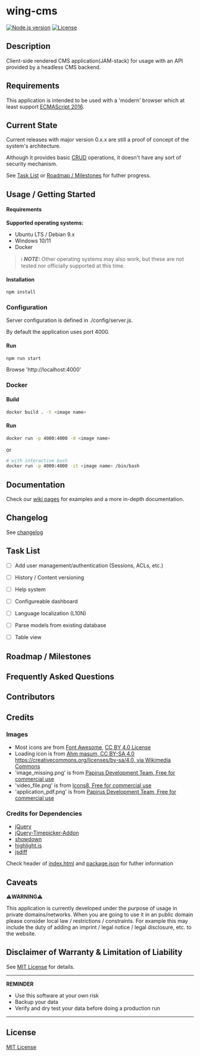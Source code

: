 # wing-cms

[![Node.js version](https://img.shields.io/badge/Node.js->=12-brightgreen.svg)](https://nodejs.org)
[![License](https://img.shields.io/github/license/pb-it/wing-cms?label=license&style=yellow)](https://github.com/pb-it/wing-cms/blob/main/LICENSE)


## Description

Client-side rendered CMS application(JAM-stack) for usage with an API provided by a headless CMS backend.


## Requirements

This application is intended to be used with a 'modern' browser which at least support [ECMAScript 2016](https://262.ecma-international.org/7.0/).


## Current State

Current releases with major version 0.x.x are still a proof of concept of the system's architecture.

Although it provides basic [CRUD][1] operations, it doesn't have any sort of security mechanism.

See [Task List](#Task-List) or [Roadmap / Milestones](#Roadmap--Milestones) for futher progress.


## Usage / Getting Started


#### Requirements

**Supported operating systems:**

- Ubuntu LTS / Debian 9.x
- Windows 10/11
- Docker

> ℹ️ **_NOTE:_** Other operating systems may also work, but these are not tested nor officially supported at this time.


#### Installation
```bash
npm install
```


### Configuration

Server configuration is defined in ./config/server.js.

By default the application uses port 4000.


#### Run
```bash
npm run start
```


Browse 'http://localhost:4000'


### Docker


#### Build
```bash
docker build . -t <image name>
```


#### Run
```bash
docker run -p 4000:4000 -d <image name>
```

or

```bash
# with interactive bash
docker run -p 4000:4000 -it <image name> /bin/bash
```


## Documentation

Check our [wiki pages](https://github.com/pb-it/wing-cms/wiki) for examples and a more in-depth documentation.


## Changelog

See [changelog](./CHANGELOG.md)


## Task List

- [ ] Add user management/authentication (Sessions, ACLs, etc.)
- [ ] History / Content versioning
- [ ] Help system
- [ ] Configureable dashboard
- [ ] Language localization (L10N)
- [ ] Parse models from existing database
- [ ] Table view


## Roadmap / Milestones


## Frequently Asked Questions


## Contributors


## Credits


### Images

 - Most icons are from [Font Awesome](https://fontawesome.com), [CC BY 4.0 License](https://fontawesome.com/license/free)
 - Loading icon is from [Ahm masum, CC BY-SA 4.0 <https://creativecommons.org/licenses/by-sa/4.0>, via Wikimedia Commons](https://commons.wikimedia.org/wiki/File:Loading_icon.gif)
 - 'image_missing.png' is from [Papirus Development Team, Free for commercial use](https://icon-icons.com/icon/image-missing/92832)
 - 'video_file.png' is from [Icons8, Free for commercial use](https://icon-icons.com/icon/video-file/54125)
 - 'application_pdf.png' is from [Papirus Development Team, Free for commercial use](https://icon-icons.com/icon/application-pdf/92726)


### Credits for Dependencies

 - [jQuery](https://jquery.com/)
 - [jQuery-Timepicker-Addon](https://github.com/trentrichardson/jQuery-Timepicker-Addon)
 - [showdown](https://github.com/showdownjs/showdown)
 - [highlight.js](https://github.com/highlightjs/highlight.js)
 - [jsdiff](https://github.com/kpdecker/jsdiff)

Check header of [index.html](./public/index.html) and [package.json](./package.json) for futher information


## Caveats

⚠️**WARNING**⚠️

This application is currently developed under the purpose of usage in private domains/networks. When you are going to use it in an public domain please consider local law / restrictions / constraints. For example this may include the duty of adding an imprint / legal notice / legal disclosure, etc. to the website.


## Disclaimer of Warranty & Limitation of Liability

See [MIT License](./LICENSE) for details.

---


**REMINDER**

* Use this software at your own risk
* Backup your data
* Verify and dry test your data before doing a production run

---


## License

[MIT License](./LICENSE)



[1]: https://de.wikipedia.org/wiki/CRUD